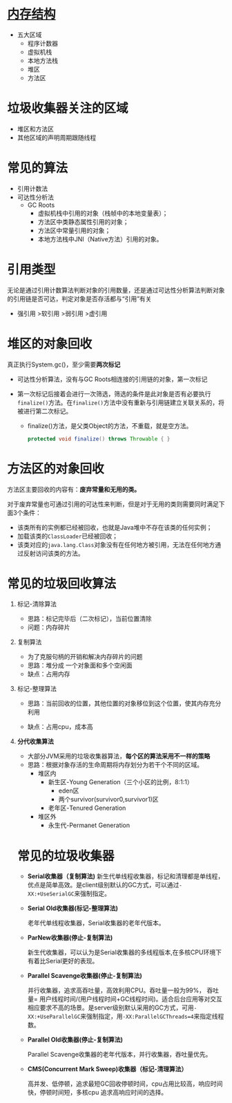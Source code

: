 # [内存结构](https://mp.weixin.qq.com/s/ebxRu1oh6L_WtoIS3CBF9A)

- 五大区域
  - 程序计数器
  - 虚拟机栈
  - 本地方法栈
  - 堆区
  - 方法区

# 垃圾收集器关注的区域

- 堆区和方法区
- 其他区域的声明周期跟随线程

# 常见的算法

- 引用计数法
- 可达性分析法
  - GC Roots
    -  虚拟机栈中引用的对象（栈帧中的本地变量表）；
    - 方法区中类静态属性引用的对象；
    - 方法区中常量引用的对象；
    - 本地方法栈中JNI（Native方法）引用的对象。

# 引用类型

无论是通过引用计数算法判断对象的引用数量，还是通过可达性分析算法判断对象的引用链是否可达，判定对象是否存活都与“引用”有关

- 强引用 >软引用 >弱引用 >虚引用

# 堆区的对象回收

真正执行System.gc()，至少需要**两次标记**

- 可达性分析算法，没有与GC Roots相连接的引用链的对象，第一次标记

- 第一次标记后接着会进行一次筛选，筛选的条件是此对象是否有必要执行`finalize()`方法。在`finalize()`方法中没有重新与引用链建立关联关系的，将被进行第二次标记。

  - finalize()方法，是父类Object的方法，不重载，就是空方法。

    ```java
    protected void finalize() throws Throwable { }
    ```

# 方法区的对象回收

方法区主要回收的内容有：**废弃常量和无用的类。**

对于废弃常量也可通过引用的可达性来判断，但是对于无用的类则需要同时满足下面3个条件：

- 该类所有的实例都已经被回收，也就是Java堆中不存在该类的任何实例；
- 加载该类的`ClassLoader`已经被回收；
- 该类对应的`java.lang.Class`对象没有在任何地方被引用，无法在任何地方通过反射访问该类的方法。

# 常见的垃圾回收算法

1. 标记-清除算法

   - 思路：标记完毕后（二次标记），当前位置清除
   - 问题：内存碎片

2. 复制算法

   - 为了克服句柄的开销和解决内存碎片的问题
   - 思路：堆分成 一个对象面和多个空闲面
   - 缺点：占用内存

3. 标记-整理算法

   - 思路：当前回收的位置，其他位置的对象移位到这个位置，使其内存充分利用

   - 缺点：占用cpu，成本高

4. **分代收集算法**

   - 大部分JVM采用的垃圾收集器算法，**每个区的算法采用不一样的策略**
   - 思路：根据对象存活的生命周期将内存划分为若干个不同的区域。
     - 堆区内
       - 新生区-Young Generation（三个小区的比例，8:1:1）
         - eden区
         - 两个survivor(survivor0,survivor1)区
       - 老年区-Tenured Generation
     - 堆区外
       - 永生代-Permanet Generation

   # 常见的垃圾收集器

   - **Serial收集器（复制算法)**
     新生代单线程收集器，标记和清理都是单线程，优点是简单高效。是client级别默认的GC方式，可以通过`-XX:+UseSerialGC`来强制指定。

   

   

   - **Serial Old收集器(标记-整理算法)**

     老年代单线程收集器，Serial收集器的老年代版本。

   

   

   - **ParNew收集器(停止-复制算法)**　

     新生代收集器，可以认为是Serial收集器的多线程版本,在多核CPU环境下有着比Serial更好的表现。

   

   - **Parallel Scavenge收集器(停止-复制算法)**

     并行收集器，追求高吞吐量，高效利用CPU。吞吐量一般为99%， 吞吐量= 用户线程时间/(用户线程时间+GC线程时间)。适合后台应用等对交互相应要求不高的场景。是server级别默认采用的GC方式，可用`-XX:+UseParallelGC`来强制指定，用`-XX:ParallelGCThreads=4`来指定线程数。

   

   - **Parallel Old收集器(停止-复制算法)**

     Parallel Scavenge收集器的老年代版本，并行收集器，吞吐量优先。

   

   - **CMS(Concurrent Mark Sweep)收集器（标记-清理算法）**

     高并发、低停顿，追求最短GC回收停顿时间，cpu占用比较高，响应时间快，停顿时间短，多核cpu 追求高响应时间的选择。